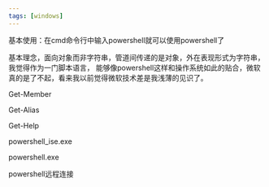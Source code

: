 ```yaml
---
tags: [windows]
---
```


基本使用：在cmd命令行中输入powershell就可以使用powershell了

基本理念，面向对象而非字符串，管道间传递的是对象，外在表现形式为字符串，我觉得作为一门脚本语言，
能够像powershell这样和操作系统如此的贴合，微软真的是了不起，看来我以前觉得微软技术差是我浅薄的见识了。

Get-Member

Get-Alias

Get-Help

powershell_ise.exe

powershell.exe

powershell远程连接


